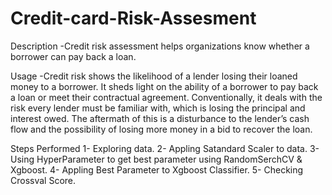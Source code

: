 # Credit-card-Risk-Assesment
Description -Credit risk assessment helps organizations know whether a borrower can pay back a loan.

Usage -Credit risk shows the likelihood of a lender losing their loaned money to a borrower. It sheds light on the ability of a borrower to pay back a loan or meet their contractual agreement. Conventionally, it deals with the risk every lender must be familiar with, which is losing the principal and interest owed. The aftermath of this is a disturbance to the lender’s cash flow and the possibility of losing more money in a bid to recover the loan.

Steps Performed 
1- Exploring data.
2- Appling Satandard Scaler to data.
3- Using HyperParameter to get best parameter using RandomSerchCV & Xgboost.
4- Appling Best Parameter to Xgboost Classifier.
5- Checking Crossval Score.

